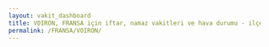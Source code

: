```yaml
---
layout: vakit_dashboard
title: VOIRON, FRANSA için iftar, namaz vakitleri ve hava durumu - ilçe/eyalet seç
permalink: /FRANSA/VOIRON/
---
```


<script type="text/javascript">
  var GLOBAL_COUNTRY = 'FRANSA';
  var GLOBAL_CITY = 'VOIRON';
  var GLOBAL_STATE = '';
  var lat = 72;
  var lon = 21;
</script>
